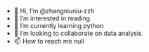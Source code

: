 - 👋 Hi, I’m @zhangniuniu-zzh
- 👀 I’m interested in reading
- 🌱 I’m currently learning python
- 💞️ I’m looking to collaborate on data analysis
- 📫 How to reach me null

<!---
zhangniuniu-zzh/zhangniuniu-zzh is a ✨ special ✨ repository because its `README.md` (this file) appears on your GitHub profile.
You can click the Preview link to take a look at your changes.
--->
